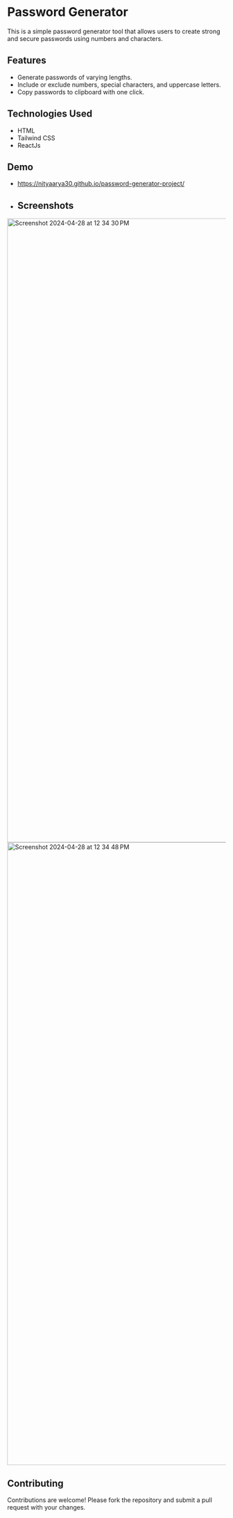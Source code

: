# Password Generator
This is a simple password generator tool that allows users to create strong and secure passwords using numbers and characters.

## Features
- Generate passwords of varying lengths.
- Include or exclude numbers, special characters, and uppercase letters.
- Copy passwords to clipboard with one click.

## Technologies Used
- HTML
- Tailwind CSS
- ReactJs

 ## Demo
- https://nityaarya30.github.io/password-generator-project/

- ## Screenshots
<img width="1439" alt="Screenshot 2024-04-28 at 12 34 30 PM" src="https://github.com/NityaArya30/password-generator-project/assets/116190443/b009d0d6-f36c-4a43-9515-f1c7d11e3847">
  
<img width="1436" alt="Screenshot 2024-04-28 at 12 34 48 PM" src="https://github.com/NityaArya30/password-generator-project/assets/116190443/ab2f4875-4698-4dc3-b481-db3036e4f27c">

## Contributing
Contributions are welcome! Please fork the repository and submit a pull request with your changes.
